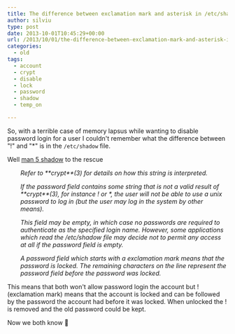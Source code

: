```yaml
---
title: The difference between exclamation mark and asterisk in /etc/shadow
author: silviu
type: post
date: 2013-10-01T10:45:29+00:00
url: /2013/10/01/the-difference-between-exclamation-mark-and-asterisk-in-etcshadow/
categories:
  - old
tags:
  - account
  - crypt
  - disable
  - lock
  - password
  - shadow
  - temp_on

---
```

So, with a terrible case of memory lapsus while wanting to disable password login for a user I couldn't remember what the difference between "!" and "*" is in the `/etc/shadow` file.

Well [man 5 shadow](http://manpages.sgvulcan.com/shadow.5.php) to the rescue

<p style="padding-left: 30px">
  <em>Refer to **crypt**(3) for details on how this string is interpreted.</em>
</p>

<p style="padding-left: 30px">
  <em>If the password field contains some string that is not a valid result of **crypt**(3), for instance ! or *, the user will not be able to use a unix password to log in (but the user may log in the system by other means).</em>
</p>

<p style="padding-left: 30px">
  <em>This field may be empty, in which case no passwords are required to authenticate as the specified login name. However, some applications which read the /etc/shadow file may decide not to permit any access at all if the password field is empty.</em>
</p>

<p style="padding-left: 30px">
  <em>A password field which starts with a exclamation mark means that the password is locked. The remaining characters on the line represent the password field before the password was locked.</em>
</p>

This means that both won't allow password login the account but ! (exclamation mark) means that the account is locked and can be followed by the password the account had before it was locked. When unlocked the ! is removed and the old password could be kept.

Now we both know 🙂